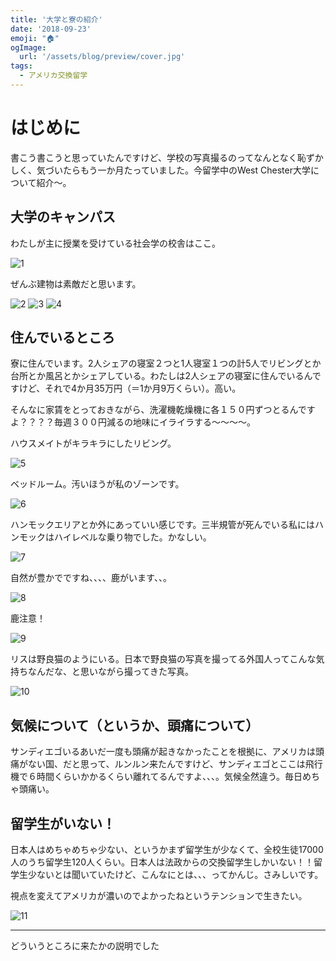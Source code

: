 ```yaml
---
title: '大学と寮の紹介'
date: '2018-09-23'
emoji: "🏠"
ogImage:
  url: '/assets/blog/preview/cover.jpg'
tags:
  - アメリカ交換留学
---
```


# はじめに

書こう書こうと思っていたんですけど、学校の写真撮るのってなんとなく恥ずかしく、気づいたらもう一か月たっていました。今留学中のWest Chester大学について紹介～。

## 大学のキャンパス

わたしが主に授業を受けている社会学の校舎はここ。

![1](/assets/blog/posts/usexchange_2/1.jpg)


ぜんぶ建物は素敵だと思います。

![2](/assets/blog/posts/usexchange_2/2.jpg) ![3](/assets/blog/posts/usexchange_2/3.jpg) ![4](/assets/blog/posts/usexchange_2/4.jpg)

## 住んでいるところ

寮に住んでいます。2人シェアの寝室２つと1人寝室１つの計5人でリビングとか台所とか風呂とかシェアしている。わたしは2人シェアの寝室に住んでいるんですけど、それで4か月35万円（＝1か月9万くらい）。高い。

そんなに家賃をとっておきながら、洗濯機乾燥機に各１５０円ずつとるんですよ？？？？毎週３００円減るの地味にイライラする～～～～。

ハウスメイトがキラキラにしたリビング。

![5](/assets/blog/posts/usexchange_2/5.jpg)

ベッドルーム。汚いほうが私のゾーンです。

![6](/assets/blog/posts/usexchange_2/6.jpg)

ハンモックエリアとか外にあっていい感じです。三半規管が死んでいる私にはハンモックはハイレベルな乗り物でした。かなしい。

![7](/assets/blog/posts/usexchange_2/7.jpg)

自然が豊かでですね、、、、鹿がいます、、。

![8](/assets/blog/posts/usexchange_2/8.jpg)

鹿注意！

![9](/assets/blog/posts/usexchange_2/9.jpg)

リスは野良猫のようにいる。日本で野良猫の写真を撮ってる外国人ってこんな気持ちなんだな、と思いながら撮ってきた写真。

![10](/assets/blog/posts/usexchange_2/10.jpg)

## 気候について（というか、頭痛について）

サンディエゴいるあいだ一度も頭痛が起きなかったことを根拠に、アメリカは頭痛がない国、だと思って、ルンルン来たんですけど、サンディエゴとここは飛行機で６時間くらいかかるくらい離れてるんですよ、、、。気候全然違う。毎日めちゃ頭痛い。

## 留学生がいない！

日本人はめちゃめちゃ少ない、というかまず留学生が少なくて、全校生徒17000人のうち留学生120人くらい。日本人は法政からの交換留学生しかいない！！留学生少ないとは聞いていたけど、こんなにとは、、、ってかんじ。さみしいです。

視点を変えてアメリカが濃いのでよかったねというテンションで生きたい。

![11](/assets/blog/posts/usexchange_2/11.png)

-----

どういうところに来たかの説明でした